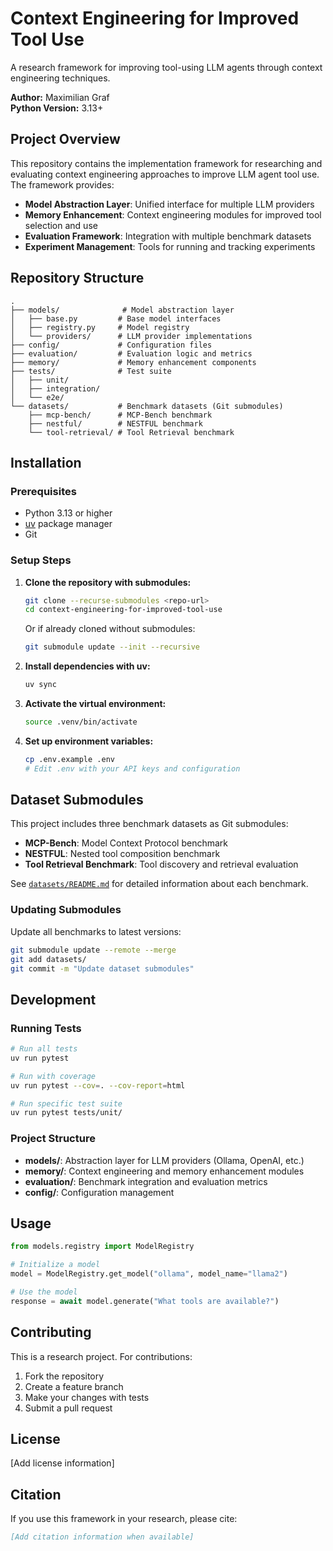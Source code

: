 # Context Engineering for Improved Tool Use

A research framework for improving tool-using LLM agents through context engineering techniques.

**Author:** Maximilian Graf  
**Python Version:** 3.13+

## Project Overview

This repository contains the implementation framework for researching and evaluating context engineering approaches to improve LLM agent tool use. The framework provides:

- **Model Abstraction Layer**: Unified interface for multiple LLM providers
- **Memory Enhancement**: Context engineering modules for improved tool selection and use
- **Evaluation Framework**: Integration with multiple benchmark datasets
- **Experiment Management**: Tools for running and tracking experiments

## Repository Structure

```
.
├── models/              # Model abstraction layer
│   ├── base.py         # Base model interfaces
│   ├── registry.py     # Model registry
│   └── providers/      # LLM provider implementations
├── config/             # Configuration files
├── evaluation/         # Evaluation logic and metrics
├── memory/             # Memory enhancement components
├── tests/              # Test suite
│   ├── unit/
│   ├── integration/
│   └── e2e/
└── datasets/           # Benchmark datasets (Git submodules)
    ├── mcp-bench/      # MCP-Bench benchmark
    ├── nestful/        # NESTFUL benchmark
    └── tool-retrieval/ # Tool Retrieval benchmark
```

## Installation

### Prerequisites

- Python 3.13 or higher
- [uv](https://github.com/astral-sh/uv) package manager
- Git

### Setup Steps

1. **Clone the repository with submodules:**
   ```bash
   git clone --recurse-submodules <repo-url>
   cd context-engineering-for-improved-tool-use
   ```

   Or if already cloned without submodules:
   ```bash
   git submodule update --init --recursive
   ```

2. **Install dependencies with uv:**
   ```bash
   uv sync
   ```

3. **Activate the virtual environment:**
   ```bash
   source .venv/bin/activate
   ```

4. **Set up environment variables:**
   ```bash
   cp .env.example .env
   # Edit .env with your API keys and configuration
   ```

## Dataset Submodules

This project includes three benchmark datasets as Git submodules:

- **MCP-Bench**: Model Context Protocol benchmark
- **NESTFUL**: Nested tool composition benchmark  
- **Tool Retrieval Benchmark**: Tool discovery and retrieval evaluation

See [`datasets/README.md`](datasets/README.md) for detailed information about each benchmark.

### Updating Submodules

Update all benchmarks to latest versions:
```bash
git submodule update --remote --merge
git add datasets/
git commit -m "Update dataset submodules"
```

## Development

### Running Tests

```bash
# Run all tests
uv run pytest

# Run with coverage
uv run pytest --cov=. --cov-report=html

# Run specific test suite
uv run pytest tests/unit/
```

### Project Structure

- **models/**: Abstraction layer for LLM providers (Ollama, OpenAI, etc.)
- **memory/**: Context engineering and memory enhancement modules
- **evaluation/**: Benchmark integration and evaluation metrics
- **config/**: Configuration management

## Usage

```python
from models.registry import ModelRegistry

# Initialize a model
model = ModelRegistry.get_model("ollama", model_name="llama2")

# Use the model
response = await model.generate("What tools are available?")
```

## Contributing

This is a research project. For contributions:

1. Fork the repository
2. Create a feature branch
3. Make your changes with tests
4. Submit a pull request

## License

[Add license information]

## Citation

If you use this framework in your research, please cite:

```bibtex
[Add citation information when available]
```
